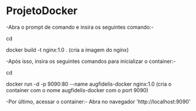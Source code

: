 # ProjetoDocker

-Abra o prompt de comando e insira os seguintes comando:-

cd <caminho para pasta projeto-docker>

docker build -t nginx:1.0 .    (cria a imagem do nginx)


-Após isso, insira os seguintes comandos para inicializar o container:-

cd <caminho para pasta files>

docker run -d -p 9090:80 --name augfidelis-docker nginx:1.0
(cria o container com o nome augfidelis-docker com o port 9090) 


-Por último, acessar o container:-
Abra no navegador 'http://localhost:9090'
